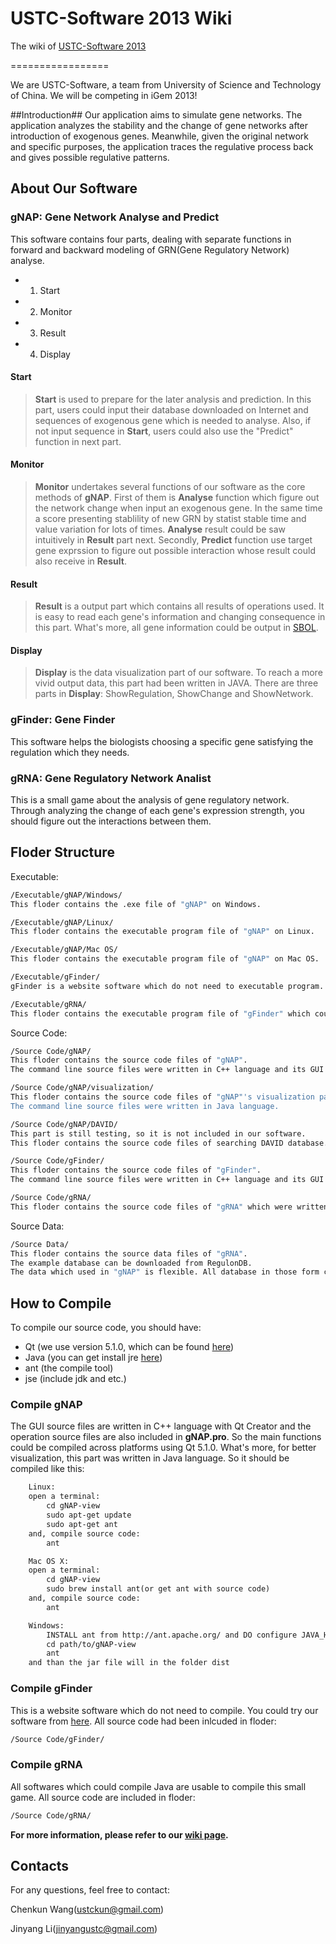 # USTC-Software 2013 Wiki

The wiki of [USTC-Software 2013](https://github.com/igemsoftware/USTC-Software2013)

=================

We are USTC-Software, a team from University of Science and Technology of China. We will be competing in iGem 2013!

##Introduction##
Our application aims to simulate gene networks. The application analyzes the stability and the change of gene networks after introduction of exogenous genes. Meanwhile, given the original network and specific purposes, the application traces the regulative process back and gives possible regulative patterns.


## About Our Software
### gNAP: Gene Network Analyse and Predict
This software contains four parts, dealing with separate functions in forward and backward modeling of GRN(Gene Regulatory Network) analyse.
* 1. Start
* 2. Monitor
* 3. Result
* 4. Display

#### Start

>**Start** is used to prepare for the later analysis and prediction. In this part, users could input their database downloaded on Internet and sequences of exogenous gene which is needed to analyse. Also, if not input sequence in **Start**, users could also use the "Predict" function in next part.

#### Monitor

>**Monitor** undertakes several functions of our software as the core methods of **gNAP**. First of them is **Analyse** function which figure out the network change when input an exogenous gene. In the same time a score presenting stablility of new GRN by statist stable time and value variation for lots of times. **Analyse** result could be saw intuitively in **Result** part next. Secondly, **Predict** function use target gene exprssion to figure out possible interaction whose result could also receive in **Result**.

#### Result

>**Result** is a output part which contains all results of operations used. It is easy to read each gene's information and changing consequence in this part. What's more, all gene information could be output in [SBOL](http://www.sbolstandard.org/).

#### Display

>**Display** is the data visualization part of our software. To reach a more vivid output data, this part had been written in JAVA. There are three parts in **Display**: ShowRegulation, ShowChange and ShowNetwork.

### gFinder: Gene Finder
This software helps the biologists choosing a specific gene satisfying the regulation which they needs.

### gRNA: Gene Regulatory Network Analist
This is a small game about the analysis of gene regulatory network. Through analyzing the change of each gene's expression strength, you should figure out the interactions between them.

## Floder Structure
Executable:
```bash
/Executable/gNAP/Windows/
This floder contains the .exe file of "gNAP" on Windows.
```
```bash
/Executable/gNAP/Linux/
This floder contains the executable program file of "gNAP" on Linux.
```
```bash
/Executable/gNAP/Mac OS/
This floder contains the executable program file of "gNAP" on Mac OS.
```
```bash
/Executable/gFinder/
gFinder is a website software which do not need to executable program. Website:Http://www.stlover.org/gFinder
```
```bash
/Executable/gRNA/
This floder contains the executable program file of "gFinder" which could be ran on all those platforms.
```
Source Code:
```bash
/Source Code/gNAP/
This floder contains the source code files of "gNAP". 
The command line source files were written in C++ language and its GUI were written in C++ language with Qt Creator.
```
```bash
/Source Code/gNAP/visualization/
This floder contains the source code files of "gNAP"'s visualization part. 
The command line source files were written in Java language.
```
```bash
/Source Code/gNAP/DAVID/
This part is still testing, so it is not included in our software. 
This floder contains the source code files of searching DAVID database.
```
```bash
/Source Code/gFinder/
This floder contains the source code files of "gFinder". 
The command line source files were written in C++ language and its GUI were embedded in a website.
```
```bash
/Source Code/gRNA/
This floder contains the source code files of "gRNA" which were written in Java language.
```
Source Data:
```bash
/Source Data/
This floder contains the source data files of "gRNA".
The example database can be downloaded from RegulonDB. 
The data which used in "gNAP" is flexible. All database in those form could be read in our software.
```

## How to Compile
To compile our source code, you should have:
* Qt   (we use version 5.1.0, which can be found [here](http://qt-project.org/downloads))
* Java (you can get install jre [here](http://www.java.com/))
* ant  (the compile tool)
* jse  (include jdk and etc.)


### Compile gNAP
The GUI source files are written in C++ language with Qt Creator and the operation source files are also included in **gNAP.pro**. So the main functions could be compiled across platforms using Qt 5.1.0.
What's more, for better visualization, this part was written in Java language. So it should be compiled like this:
```txt
	Linux:
	open a terminal:
		cd gNAP-view
		sudo apt-get update
		sudo apt-get ant
	and, compile source code:
		ant

	Mac OS X:
	open a terminal:
		cd gNAP-view
		sudo brew install ant(or get ant with source code)
	and, compile source code:
		ant

	Windows:
		INSTALL ant from http://ant.apache.org/ and DO configure JAVA_HOME
		cd path/to/gNAP-view
		ant
	and than the jar file will in the folder dist
```

### Compile gFinder
This is a website software which do not need to compile. You could try our software from [here](http://gfinder.stlover.org:8080/static/). All source code had been inlcuded in floder:
```bash
/Source Code/gFinder/
```

### Compile gRNA
All softwares which could compile Java are usable to compile this small game. All source code are included in floder: 
```bash
/Source Code/gRNA/
```

**For more information, please refer to our [wiki page](http://2013.igem.org/Team:USTC-Software).**

## Contacts

For any questions, feel free to contact:

Chenkun Wang(ustckun@gmail.com)

Jinyang Li(jinyangustc@gmail.com)